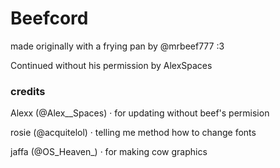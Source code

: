 <h1>Beefcord</h1>

made originally with a frying pan by @mrbeef777 :3

 Continued without his permission by AlexSpaces

<h3>credits</h3>

Alexx  (@Alex__Spaces) · for updating without beef's permision

rosie  (@acquitelol) · telling me method how to change fonts 

jaffa (@OS_Heaven_) · for making cow graphics
